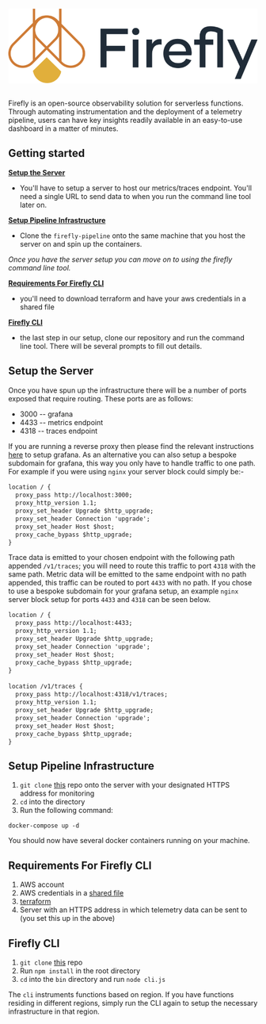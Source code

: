 ![Firefly logo](https://github.com/try-firefly/.github/blob/main/profile/assets/firefly_logo.png)

##

Firefly is an open-source observability solution for serverless functions. Through automating instrumentation and the deployment of a telemetry pipeline, users can have key insights readily available in an easy-to-use dashboard in a matter of minutes.

## Getting started
[**Setup the Server**](https://github.com/try-firefly/.github/edit/main/profile/README.md#setup-the-server)

- You'll have to setup a server to host our metrics/traces endpoint. You'll need a single URL to send data to when you run the command line tool later on.

[**Setup Pipeline Infrastructure**](https://github.com/try-firefly/.github/edit/main/profile/README.md#setup-pipeline-infrastructure)

- Clone the `firefly-pipeline` onto the same machine that you host the server on and spin up the containers.



*Once you have the server setup you can move on to using the firefly command line tool.*



[**Requirements For Firefly CLI**](https://github.com/try-firefly/.github/edit/main/profile/README.md#requirements-for-firefly-cli)

- you'll need to download terraform and have your aws credentials in a shared file

[**Firefly CLI**](https://github.com/try-firefly/.github/edit/main/profile/README.md#firefly-cli)

- the last step in our setup, clone our repository and run the command line tool. There will be several prompts to fill out details.





## Setup the Server

Once you have spun up the infrastructure there will be a number of ports exposed that require routing. These ports are as follows:

* 3000 -- grafana
* 4433 -- metrics endpoint
* 4318 -- traces endpoint

If you are running a reverse proxy then please find the relevant instructions [here](https://grafana.com/tutorials/run-grafana-behind-a-proxy/) to setup grafana.
As an alternative you can also setup a bespoke subdomain for grafana, this way you only have to handle traffic to one path. For example if you were using `nginx`
your server block could simply be:-

```
location / {
  proxy_pass http://localhost:3000;
  proxy_http_version 1.1;
  proxy_set_header Upgrade $http_upgrade;
  proxy_set_header Connection 'upgrade';
  proxy_set_header Host $host;
  proxy_cache_bypass $http_upgrade;
}
```

Trace data is emitted to your chosen endpoint with the following path appended `/v1/traces`; you will need to route this traffic to port `4318` with the same path. Metric data will be emitted to the same endpoint with no path appended, this traffic can be routed to port `4433` with no path. If you chose to use a bespoke subdomain for your grafana setup, an example `nginx` server block setup for ports `4433` and `4318` can be seen below.

```
location / {
  proxy_pass http://localhost:4433;
  proxy_http_version 1.1;
  proxy_set_header Upgrade $http_upgrade;
  proxy_set_header Connection 'upgrade';
  proxy_set_header Host $host;
  proxy_cache_bypass $http_upgrade;
}

location /v1/traces {
  proxy_pass http://localhost:4318/v1/traces;
  proxy_http_version 1.1;
  proxy_set_header Upgrade $http_upgrade;
  proxy_set_header Connection 'upgrade';
  proxy_set_header Host $host;
  proxy_cache_bypass $http_upgrade;
}
```

## Setup Pipeline Infrastructure

1. `git clone` [this](https://github.com/try-firefly/firefly-pipeline) repo onto the server with your designated HTTPS address for monitoring
2. `cd` into the directory
3. Run the following command:

```
docker-compose up -d
```

You should now have several docker containers running on your machine.





## Requirements For Firefly CLI

1. AWS account
2. AWS credentials in a [shared file](https://docs.aws.amazon.com/sdk-for-javascript/v2/developer-guide/loading-node-credentials-shared.html)
3. [terraform](https://developer.hashicorp.com/terraform/tutorials/aws-get-started/install-cli)
4. Server with an HTTPS address in which telemetry data can be sent to (you set this up in the above)



## Firefly CLI

1. `git clone` [this](https://github.com/try-firefly/firefly-cli) repo
2. Run `npm install` in the root directory
3. `cd` into the `bin` directory and run `node cli.js`

The `cli` instruments functions based on  region. If you have functions residing in different regions, simply run  the CLI again to setup the necessary infrastructure in that region.
